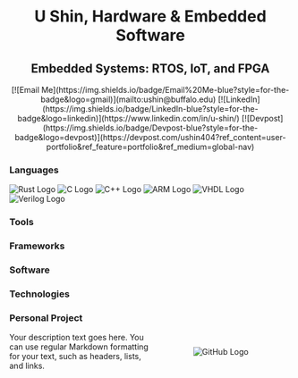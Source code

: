 <h1 align="center"> </h1>
<h1 align="center"> U Shin, Hardware & Embedded Software</h1>
<h2 align="center">   Embedded Systems: RTOS, IoT, and FPGA</h2>

<div align="center">
  [![Email Me](https://img.shields.io/badge/Email%20Me-blue?style=for-the-badge&logo=gmail)](mailto:ushin@buffalo.edu)
  [![LinkedIn](https://img.shields.io/badge/LinkedIn-blue?style=for-the-badge&logo=linkedin)](https://www.linkedin.com/in/u-shin/)
  [![Devpost](https://img.shields.io/badge/Devpost-blue?style=for-the-badge&logo=devpost)](https://devpost.com/ushin404?ref_content=user-portfolio&ref_feature=portfolio&ref_medium=global-nav)
</div>

### Languages
![Rust Logo](https://img.shields.io/badge/Rust-000000?style=for-the-badge&logo=rust&logoColor=white)
![C Logo](https://img.shields.io/badge/C-00599C?style=for-the-badge&logo=c&logoColor=white)
![C++ Logo](https://img.shields.io/badge/C++-00599C?style=for-the-badge&logo=c%2B%2B&logoColor=white)
![ARM Logo](https://img.shields.io/badge/ARM-00979D?style=for-the-badge&logo=arm&logoColor=white)
![VHDL Logo](https://img.shields.io/badge/VHDL-543978?style=for-the-badge&logo=vhdl&logoColor=white)
![Verilog Logo](https://img.shields.io/badge/Verilog-0052CC?style=for-the-badge&logo=verilog&logoColor=white)

### Tools

### Frameworks

### Software

### Technologies

### Personal Project

<div style="display: flex; align-items: center;">
  <div style="flex: 1;">
    <!-- Description goes here -->
    Your description text goes here. You can use regular Markdown formatting for your text, such as headers, lists, and links.
  </div>
  <div style="flex: 1; text-align: center;">
    <!-- GitHub logo -->
    <img src="https://github.githubassets.com/images/modules/logos_page/GitHub-Mark.png" alt="GitHub Logo">
  </div>
</div>
